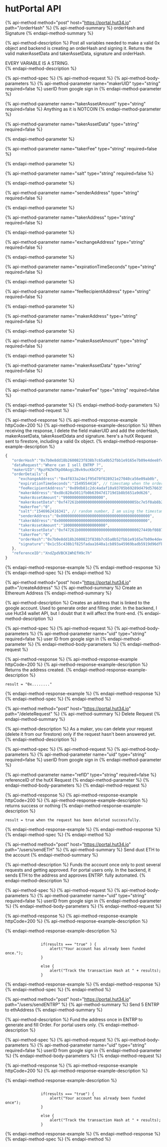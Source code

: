 # hutPortal API

{% api-method method="post" host="https://portal.hut34.io" path="/orderHash" %}
{% api-method-summary %}
orderHash and Signature
{% endapi-method-summary %}

{% api-method-description %}
Post all variables needed to make a valid 0x object and backend is creating an orderHash and signing it. Returns the valid makerAssetData and takerAssetData, signature and orderHash.  
  
EVERY VARIABLE IS A STRING.  
{% endapi-method-description %}

{% api-method-spec %}
{% api-method-request %}
{% api-method-body-parameters %}
{% api-method-parameter name="makerUID" type="string" required=false %}
userID from google sign in
{% endapi-method-parameter %}

{% api-method-parameter name="takerAssetAmount" type="string" required=false %}
Anything as it is NOTCOIN
{% endapi-method-parameter %}

{% api-method-parameter name="takerAssetData" type="string" required=false %}

{% endapi-method-parameter %}

{% api-method-parameter name="takerFee" type="string" required=false %}

{% endapi-method-parameter %}

{% api-method-parameter name="salt" type="string" required=false %}

{% endapi-method-parameter %}

{% api-method-parameter name="senderAddress" type="string" required=false %}

{% endapi-method-parameter %}

{% api-method-parameter name="takerAddress" type="string" required=false %}

{% endapi-method-parameter %}

{% api-method-parameter name="exchangeAddress" type="string" required=false %}

{% endapi-method-parameter %}

{% api-method-parameter name="expirationTimeSeconds" type="string" required=false %}

{% endapi-method-parameter %}

{% api-method-parameter name="feeRecipientAddress" type="string" required=false %}

{% endapi-method-parameter %}

{% api-method-parameter name="makerAddress" type="string" required=false %}

{% endapi-method-parameter %}

{% api-method-parameter name="makerAssetAmount" type="string" required=false %}

{% endapi-method-parameter %}

{% api-method-parameter name="makerAssetData" type="string" required=false %}

{% endapi-method-parameter %}

{% api-method-parameter name="makerFee" type="string" required=false %}

{% endapi-method-parameter %}
{% endapi-method-body-parameters %}
{% endapi-method-request %}

{% api-method-response %}
{% api-method-response-example httpCode=200 %}
{% api-method-response-example-description %}
When receiving the response,  I delete the field makerUID and add the orderHash, makerAssetData, takerAssetDdata and signature. here's a hutX Request sent to firestore, including a valid 0x object.
{% endapi-method-response-example-description %}

```javascript
{  
   "orderHash":"0x7b0e8dd18b2600823f838b7c65a0b52fbb1e9165e7b09e4dee8fc0b651e26ffb",
   "dataRequest":"Where can I sell ENTRP ?",
   "makerUID":"RpzFNZmTKpO0Aogi2Bvk9ucKbCP2",
   "orderDetails":{  
      "exchangeAddress":"0x4f833a24e1f95d70f028921e27040ca56e09ab0b",
      "expirationTimeSeconds":"1549554416", // timestamp when the order will be cancelled by itself
      "feeRecipientAddress":"0x89db81c2dc4adaf10a93705b69289d479d576635",
      "makerAddress":"0xd8c820a5011fb0b63947d1719d1b8b5651a9d626",
      "makerAssetAmount":"990000000000000000",
      "makerAssetData":"0xf47261b00000000000000000000000005bc7e5f0ab8b2e10d2d0a3f21739fce62459aef3",
      "makerFee":"0",
      "salt":"1546962416341", // random number, I am using the timestamp in milliseconds, but can use anything random 
      "senderAddress":"0x0000000000000000000000000000000000000000",
      "takerAddress":"0x0000000000000000000000000000000000000000",
      "takerAssetAmount":"1000000000000000000",
      "takerAssetData":"0xf47261b00000000000000000000000000027449bf0887ca3e431d263ffdefb244d95b555",
      "takerFee":"0",
      "orderHash":"0x7b0e8dd18b2600823f838b7c65a0b52fbb1e9165e7b09e4dee8fc0b651e26ffb",
      "signature":"0x1c55c438b1f825fadaa1640a1cb893a45969badb5919d96dfb5ebaf5ecd0f50f6a14058e915b98e402a5a2a6f65bee0d267bcc384bad168fed9abbdc66783ce29703"
   },
   "referenceID":"XndZpdVBCK1WhEfH9c7h"
}
```
{% endapi-method-response-example %}
{% endapi-method-response %}
{% endapi-method-spec %}
{% endapi-method %}

{% api-method method="post" host="https://portal.hut34.io" path="/createAddress" %}
{% api-method-summary %}
Create an Ethereum Address
{% endapi-method-summary %}

{% api-method-description %}
Creates an address that is linked to the google account. Used to generate order and filling order. In the backend, I  use Hut34 wallet API, but I doubt that it will affect the front-end.
{% endapi-method-description %}

{% api-method-spec %}
{% api-method-request %}
{% api-method-body-parameters %}
{% api-method-parameter name="uid" type="string" required=false %}
user ID from google sign in
{% endapi-method-parameter %}
{% endapi-method-body-parameters %}
{% endapi-method-request %}

{% api-method-response %}
{% api-method-response-example httpCode=200 %}
{% api-method-response-example-description %}
Returns the address created.
{% endapi-method-response-example-description %}

```
result = "0x........"
```
{% endapi-method-response-example %}
{% endapi-method-response %}
{% endapi-method-spec %}
{% endapi-method %}

{% api-method method="post" host="https://portal.hut34.io" path="/deleteRequest" %}
{% api-method-summary %}
Delete Request
{% endapi-method-summary %}

{% api-method-description %}
As a maker, you can delete your request \(delete it from our firestore\) only if the request hasn't been answered yet.
{% endapi-method-description %}

{% api-method-spec %}
{% api-method-request %}
{% api-method-body-parameters %}
{% api-method-parameter name="uid" type="string" required=false %}
userID from google sign in 
{% endapi-method-parameter %}

{% api-method-parameter name="refID" type="string" required=false %}
referenceID of the hutX Request
{% endapi-method-parameter %}
{% endapi-method-body-parameters %}
{% endapi-method-request %}

{% api-method-response %}
{% api-method-response-example httpCode=200 %}
{% api-method-response-example-description %}
returns success or nothing
{% endapi-method-response-example-description %}

```
result = true when the request has been deleted successfully.
```
{% endapi-method-response-example %}
{% endapi-method-response %}
{% endapi-method-spec %}
{% endapi-method %}

{% api-method method="post" host="https://portal.hut34.io" path="/users/sendETH" %}
{% api-method-summary %}
Send dust ETH to the account 
{% endapi-method-summary %}

{% api-method-description %}
Funds the account once only to post several requests and getting approved. For portal users only. In the backend, it sends ETH to the address and approves ENTRP. fully automated.
{% endapi-method-description %}

{% api-method-spec %}
{% api-method-request %}
{% api-method-body-parameters %}
{% api-method-parameter name="uid" type="string" required=false %}
userID from google sign in 
{% endapi-method-parameter %}
{% endapi-method-body-parameters %}
{% endapi-method-request %}

{% api-method-response %}
{% api-method-response-example httpCode=200 %}
{% api-method-response-example-description %}

{% endapi-method-response-example-description %}

```

                if(results === "true" ) {
                    alert("Your account has already been funded once.");
                }

                else {
                    alert("Track the transaction Hash at " + results);
                }
```
{% endapi-method-response-example %}
{% endapi-method-response %}
{% endapi-method-spec %}
{% endapi-method %}

{% api-method method="post" host="https://portal.hut34.io" path="/users/sendENTRP" %}
{% api-method-summary %}
Send 5 ENTRP to ethAddress
{% endapi-method-summary %}

{% api-method-description %}
Fund the address once in ENTRP to generate and fill Order. For portal users only.
{% endapi-method-description %}

{% api-method-spec %}
{% api-method-request %}
{% api-method-body-parameters %}
{% api-method-parameter name="uid" type="string" required=false %}
userID from google sign in 
{% endapi-method-parameter %}
{% endapi-method-body-parameters %}
{% endapi-method-request %}

{% api-method-response %}
{% api-method-response-example httpCode=200 %}
{% api-method-response-example-description %}

{% endapi-method-response-example-description %}

```

                if(results === "true") {
                    alert("Your account has already been funded once");
                }

                else {
                    alert("Track the transaction Hash at " + results);
                }
```
{% endapi-method-response-example %}
{% endapi-method-response %}
{% endapi-method-spec %}
{% endapi-method %}

